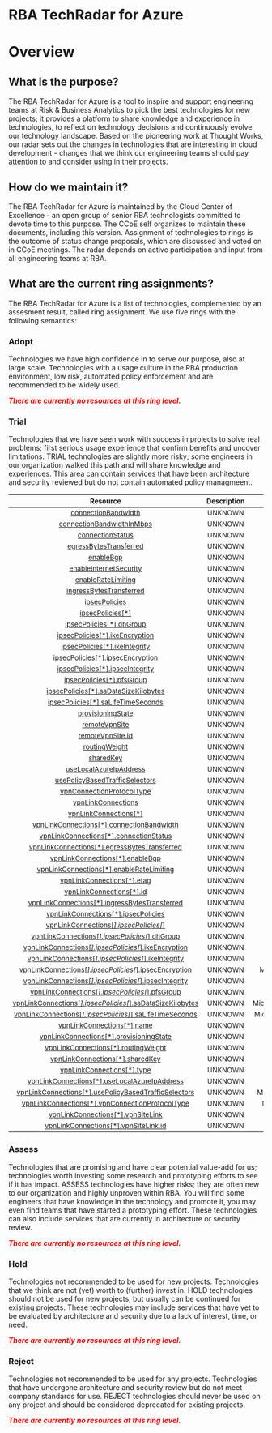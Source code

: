 
RBA TechRadar for Azure
=======================

# Overview

## What is the purpose?


The RBA TechRadar for Azure is a tool to inspire and support engineering teams at Risk & Business Analytics to pick the best technologies for new projects; it provides a platform to share knowledge and experience in technologies, to reflect on technology decisions and continuously evolve our technology landscape.  Based on the pioneering work at Thought Works, our radar sets out the changes in technologies that are interesting in cloud development - changes that we think our engineering teams should pay attention to and consider using in their projects.
## How do we maintain it?


The RBA TechRadar for Azure is maintained by the Cloud Center of Excellence - an open group of senior RBA technologists committed to devote time to this purpose.  The CCoE self organizes to maintain these documents, including this version.  Assignment of technologies to rings is the outcome of status change proposals, which are discussed and voted on in CCoE meetings.  The radar depends on active participation and input from all engineering teams at RBA.
## What are the current ring assignments?


The RBA TechRadar for Azure is a list of technologies, complemented by an assesment result, called ring assignment.  We use five rings with the following semantics:
### Adopt


Technologies we have high confidence in to serve our purpose, also at large scale.  Technologies with a usage culture in the RBA production environment, low risk, automated policy enforcement and are recommended to be widely used.  
  
***<font color="red"> There are currently no resources at this ring level. </font>***
### Trial


Technologies that we have seen work with success in projects to solve real problems;  first serious usage experience that confirm benefits and uncover limitations.  TRIAL technologies are slightly more risky; some engineers in our organization walked this path and will share knowledge and experiences.  This area can contain services that have been architecture and security reviewed but do not contain automated policy managmeent.  

|<sub>Resource</sub>|<sub>Description</sub>|<sub>Path</sub>|<sub>Status</sub>|
| :---: | :---: | :---: | :---: |
|<sub>[connectionBandwidth](https://github.com/openrba/python-azure-techradar/tree/master/Microsoft.Network/vpnGateways/vpnConnections/connectionBandwidth)</sub>|<sub>UNKNOWN</sub>|<sub>Microsoft.Network/vpnGateways/vpnConnections/connectionBandwidth</sub>|<sub>TRIAL</sub>|
|<sub>[connectionBandwidthInMbps](https://github.com/openrba/python-azure-techradar/tree/master/Microsoft.Network/vpnGateways/vpnConnections/connectionBandwidthInMbps)</sub>|<sub>UNKNOWN</sub>|<sub>Microsoft.Network/vpnGateways/vpnConnections/connectionBandwidthInMbps</sub>|<sub>TRIAL</sub>|
|<sub>[connectionStatus](https://github.com/openrba/python-azure-techradar/tree/master/Microsoft.Network/vpnGateways/vpnConnections/connectionStatus)</sub>|<sub>UNKNOWN</sub>|<sub>Microsoft.Network/vpnGateways/vpnConnections/connectionStatus</sub>|<sub>TRIAL</sub>|
|<sub>[egressBytesTransferred](https://github.com/openrba/python-azure-techradar/tree/master/Microsoft.Network/vpnGateways/vpnConnections/egressBytesTransferred)</sub>|<sub>UNKNOWN</sub>|<sub>Microsoft.Network/vpnGateways/vpnConnections/egressBytesTransferred</sub>|<sub>TRIAL</sub>|
|<sub>[enableBgp](https://github.com/openrba/python-azure-techradar/tree/master/Microsoft.Network/vpnGateways/vpnConnections/enableBgp)</sub>|<sub>UNKNOWN</sub>|<sub>Microsoft.Network/vpnGateways/vpnConnections/enableBgp</sub>|<sub>TRIAL</sub>|
|<sub>[enableInternetSecurity](https://github.com/openrba/python-azure-techradar/tree/master/Microsoft.Network/vpnGateways/vpnConnections/enableInternetSecurity)</sub>|<sub>UNKNOWN</sub>|<sub>Microsoft.Network/vpnGateways/vpnConnections/enableInternetSecurity</sub>|<sub>TRIAL</sub>|
|<sub>[enableRateLimiting](https://github.com/openrba/python-azure-techradar/tree/master/Microsoft.Network/vpnGateways/vpnConnections/enableRateLimiting)</sub>|<sub>UNKNOWN</sub>|<sub>Microsoft.Network/vpnGateways/vpnConnections/enableRateLimiting</sub>|<sub>TRIAL</sub>|
|<sub>[ingressBytesTransferred](https://github.com/openrba/python-azure-techradar/tree/master/Microsoft.Network/vpnGateways/vpnConnections/ingressBytesTransferred)</sub>|<sub>UNKNOWN</sub>|<sub>Microsoft.Network/vpnGateways/vpnConnections/ingressBytesTransferred</sub>|<sub>TRIAL</sub>|
|<sub>[ipsecPolicies](https://github.com/openrba/python-azure-techradar/tree/master/Microsoft.Network/vpnGateways/vpnConnections/ipsecPolicies)</sub>|<sub>UNKNOWN</sub>|<sub>Microsoft.Network/vpnGateways/vpnConnections/ipsecPolicies</sub>|<sub>TRIAL</sub>|
|<sub>[ipsecPolicies[*]](https://github.com/openrba/python-azure-techradar/tree/master/Microsoft.Network/vpnGateways/vpnConnections/ipsecPolicies[*])</sub>|<sub>UNKNOWN</sub>|<sub>Microsoft.Network/vpnGateways/vpnConnections/ipsecPolicies[*]</sub>|<sub>TRIAL</sub>|
|<sub>[ipsecPolicies[*].dhGroup](https://github.com/openrba/python-azure-techradar/tree/master/Microsoft.Network/vpnGateways/vpnConnections/ipsecPolicies[*].dhGroup)</sub>|<sub>UNKNOWN</sub>|<sub>Microsoft.Network/vpnGateways/vpnConnections/ipsecPolicies[*].dhGroup</sub>|<sub>TRIAL</sub>|
|<sub>[ipsecPolicies[*].ikeEncryption](https://github.com/openrba/python-azure-techradar/tree/master/Microsoft.Network/vpnGateways/vpnConnections/ipsecPolicies[*].ikeEncryption)</sub>|<sub>UNKNOWN</sub>|<sub>Microsoft.Network/vpnGateways/vpnConnections/ipsecPolicies[*].ikeEncryption</sub>|<sub>TRIAL</sub>|
|<sub>[ipsecPolicies[*].ikeIntegrity](https://github.com/openrba/python-azure-techradar/tree/master/Microsoft.Network/vpnGateways/vpnConnections/ipsecPolicies[*].ikeIntegrity)</sub>|<sub>UNKNOWN</sub>|<sub>Microsoft.Network/vpnGateways/vpnConnections/ipsecPolicies[*].ikeIntegrity</sub>|<sub>TRIAL</sub>|
|<sub>[ipsecPolicies[*].ipsecEncryption](https://github.com/openrba/python-azure-techradar/tree/master/Microsoft.Network/vpnGateways/vpnConnections/ipsecPolicies[*].ipsecEncryption)</sub>|<sub>UNKNOWN</sub>|<sub>Microsoft.Network/vpnGateways/vpnConnections/ipsecPolicies[*].ipsecEncryption</sub>|<sub>TRIAL</sub>|
|<sub>[ipsecPolicies[*].ipsecIntegrity](https://github.com/openrba/python-azure-techradar/tree/master/Microsoft.Network/vpnGateways/vpnConnections/ipsecPolicies[*].ipsecIntegrity)</sub>|<sub>UNKNOWN</sub>|<sub>Microsoft.Network/vpnGateways/vpnConnections/ipsecPolicies[*].ipsecIntegrity</sub>|<sub>TRIAL</sub>|
|<sub>[ipsecPolicies[*].pfsGroup](https://github.com/openrba/python-azure-techradar/tree/master/Microsoft.Network/vpnGateways/vpnConnections/ipsecPolicies[*].pfsGroup)</sub>|<sub>UNKNOWN</sub>|<sub>Microsoft.Network/vpnGateways/vpnConnections/ipsecPolicies[*].pfsGroup</sub>|<sub>TRIAL</sub>|
|<sub>[ipsecPolicies[*].saDataSizeKilobytes](https://github.com/openrba/python-azure-techradar/tree/master/Microsoft.Network/vpnGateways/vpnConnections/ipsecPolicies[*].saDataSizeKilobytes)</sub>|<sub>UNKNOWN</sub>|<sub>Microsoft.Network/vpnGateways/vpnConnections/ipsecPolicies[*].saDataSizeKilobytes</sub>|<sub>TRIAL</sub>|
|<sub>[ipsecPolicies[*].saLifeTimeSeconds](https://github.com/openrba/python-azure-techradar/tree/master/Microsoft.Network/vpnGateways/vpnConnections/ipsecPolicies[*].saLifeTimeSeconds)</sub>|<sub>UNKNOWN</sub>|<sub>Microsoft.Network/vpnGateways/vpnConnections/ipsecPolicies[*].saLifeTimeSeconds</sub>|<sub>TRIAL</sub>|
|<sub>[provisioningState](https://github.com/openrba/python-azure-techradar/tree/master/Microsoft.Network/vpnGateways/vpnConnections/provisioningState)</sub>|<sub>UNKNOWN</sub>|<sub>Microsoft.Network/vpnGateways/vpnConnections/provisioningState</sub>|<sub>TRIAL</sub>|
|<sub>[remoteVpnSite](https://github.com/openrba/python-azure-techradar/tree/master/Microsoft.Network/vpnGateways/vpnConnections/remoteVpnSite)</sub>|<sub>UNKNOWN</sub>|<sub>Microsoft.Network/vpnGateways/vpnConnections/remoteVpnSite</sub>|<sub>TRIAL</sub>|
|<sub>[remoteVpnSite.id](https://github.com/openrba/python-azure-techradar/tree/master/Microsoft.Network/vpnGateways/vpnConnections/remoteVpnSite.id)</sub>|<sub>UNKNOWN</sub>|<sub>Microsoft.Network/vpnGateways/vpnConnections/remoteVpnSite.id</sub>|<sub>TRIAL</sub>|
|<sub>[routingWeight](https://github.com/openrba/python-azure-techradar/tree/master/Microsoft.Network/vpnGateways/vpnConnections/routingWeight)</sub>|<sub>UNKNOWN</sub>|<sub>Microsoft.Network/vpnGateways/vpnConnections/routingWeight</sub>|<sub>TRIAL</sub>|
|<sub>[sharedKey](https://github.com/openrba/python-azure-techradar/tree/master/Microsoft.Network/vpnGateways/vpnConnections/sharedKey)</sub>|<sub>UNKNOWN</sub>|<sub>Microsoft.Network/vpnGateways/vpnConnections/sharedKey</sub>|<sub>TRIAL</sub>|
|<sub>[useLocalAzureIpAddress](https://github.com/openrba/python-azure-techradar/tree/master/Microsoft.Network/vpnGateways/vpnConnections/useLocalAzureIpAddress)</sub>|<sub>UNKNOWN</sub>|<sub>Microsoft.Network/vpnGateways/vpnConnections/useLocalAzureIpAddress</sub>|<sub>TRIAL</sub>|
|<sub>[usePolicyBasedTrafficSelectors](https://github.com/openrba/python-azure-techradar/tree/master/Microsoft.Network/vpnGateways/vpnConnections/usePolicyBasedTrafficSelectors)</sub>|<sub>UNKNOWN</sub>|<sub>Microsoft.Network/vpnGateways/vpnConnections/usePolicyBasedTrafficSelectors</sub>|<sub>TRIAL</sub>|
|<sub>[vpnConnectionProtocolType](https://github.com/openrba/python-azure-techradar/tree/master/Microsoft.Network/vpnGateways/vpnConnections/vpnConnectionProtocolType)</sub>|<sub>UNKNOWN</sub>|<sub>Microsoft.Network/vpnGateways/vpnConnections/vpnConnectionProtocolType</sub>|<sub>TRIAL</sub>|
|<sub>[vpnLinkConnections](https://github.com/openrba/python-azure-techradar/tree/master/Microsoft.Network/vpnGateways/vpnConnections/vpnLinkConnections)</sub>|<sub>UNKNOWN</sub>|<sub>Microsoft.Network/vpnGateways/vpnConnections/vpnLinkConnections</sub>|<sub>TRIAL</sub>|
|<sub>[vpnLinkConnections[*]](https://github.com/openrba/python-azure-techradar/tree/master/Microsoft.Network/vpnGateways/vpnConnections/vpnLinkConnections[*])</sub>|<sub>UNKNOWN</sub>|<sub>Microsoft.Network/vpnGateways/vpnConnections/vpnLinkConnections[*]</sub>|<sub>TRIAL</sub>|
|<sub>[vpnLinkConnections[*].connectionBandwidth](https://github.com/openrba/python-azure-techradar/tree/master/Microsoft.Network/vpnGateways/vpnConnections/vpnLinkConnections[*].connectionBandwidth)</sub>|<sub>UNKNOWN</sub>|<sub>Microsoft.Network/vpnGateways/vpnConnections/vpnLinkConnections[*].connectionBandwidth</sub>|<sub>TRIAL</sub>|
|<sub>[vpnLinkConnections[*].connectionStatus](https://github.com/openrba/python-azure-techradar/tree/master/Microsoft.Network/vpnGateways/vpnConnections/vpnLinkConnections[*].connectionStatus)</sub>|<sub>UNKNOWN</sub>|<sub>Microsoft.Network/vpnGateways/vpnConnections/vpnLinkConnections[*].connectionStatus</sub>|<sub>TRIAL</sub>|
|<sub>[vpnLinkConnections[*].egressBytesTransferred](https://github.com/openrba/python-azure-techradar/tree/master/Microsoft.Network/vpnGateways/vpnConnections/vpnLinkConnections[*].egressBytesTransferred)</sub>|<sub>UNKNOWN</sub>|<sub>Microsoft.Network/vpnGateways/vpnConnections/vpnLinkConnections[*].egressBytesTransferred</sub>|<sub>TRIAL</sub>|
|<sub>[vpnLinkConnections[*].enableBgp](https://github.com/openrba/python-azure-techradar/tree/master/Microsoft.Network/vpnGateways/vpnConnections/vpnLinkConnections[*].enableBgp)</sub>|<sub>UNKNOWN</sub>|<sub>Microsoft.Network/vpnGateways/vpnConnections/vpnLinkConnections[*].enableBgp</sub>|<sub>TRIAL</sub>|
|<sub>[vpnLinkConnections[*].enableRateLimiting](https://github.com/openrba/python-azure-techradar/tree/master/Microsoft.Network/vpnGateways/vpnConnections/vpnLinkConnections[*].enableRateLimiting)</sub>|<sub>UNKNOWN</sub>|<sub>Microsoft.Network/vpnGateways/vpnConnections/vpnLinkConnections[*].enableRateLimiting</sub>|<sub>TRIAL</sub>|
|<sub>[vpnLinkConnections[*].etag](https://github.com/openrba/python-azure-techradar/tree/master/Microsoft.Network/vpnGateways/vpnConnections/vpnLinkConnections[*].etag)</sub>|<sub>UNKNOWN</sub>|<sub>Microsoft.Network/vpnGateways/vpnConnections/vpnLinkConnections[*].etag</sub>|<sub>TRIAL</sub>|
|<sub>[vpnLinkConnections[*].id](https://github.com/openrba/python-azure-techradar/tree/master/Microsoft.Network/vpnGateways/vpnConnections/vpnLinkConnections[*].id)</sub>|<sub>UNKNOWN</sub>|<sub>Microsoft.Network/vpnGateways/vpnConnections/vpnLinkConnections[*].id</sub>|<sub>TRIAL</sub>|
|<sub>[vpnLinkConnections[*].ingressBytesTransferred](https://github.com/openrba/python-azure-techradar/tree/master/Microsoft.Network/vpnGateways/vpnConnections/vpnLinkConnections[*].ingressBytesTransferred)</sub>|<sub>UNKNOWN</sub>|<sub>Microsoft.Network/vpnGateways/vpnConnections/vpnLinkConnections[*].ingressBytesTransferred</sub>|<sub>TRIAL</sub>|
|<sub>[vpnLinkConnections[*].ipsecPolicies](https://github.com/openrba/python-azure-techradar/tree/master/Microsoft.Network/vpnGateways/vpnConnections/vpnLinkConnections[*].ipsecPolicies)</sub>|<sub>UNKNOWN</sub>|<sub>Microsoft.Network/vpnGateways/vpnConnections/vpnLinkConnections[*].ipsecPolicies</sub>|<sub>TRIAL</sub>|
|<sub>[vpnLinkConnections[*].ipsecPolicies[*]](https://github.com/openrba/python-azure-techradar/tree/master/Microsoft.Network/vpnGateways/vpnConnections/vpnLinkConnections[*].ipsecPolicies[*])</sub>|<sub>UNKNOWN</sub>|<sub>Microsoft.Network/vpnGateways/vpnConnections/vpnLinkConnections[*].ipsecPolicies[*]</sub>|<sub>TRIAL</sub>|
|<sub>[vpnLinkConnections[*].ipsecPolicies[*].dhGroup](https://github.com/openrba/python-azure-techradar/tree/master/Microsoft.Network/vpnGateways/vpnConnections/vpnLinkConnections[*].ipsecPolicies[*].dhGroup)</sub>|<sub>UNKNOWN</sub>|<sub>Microsoft.Network/vpnGateways/vpnConnections/vpnLinkConnections[*].ipsecPolicies[*].dhGroup</sub>|<sub>TRIAL</sub>|
|<sub>[vpnLinkConnections[*].ipsecPolicies[*].ikeEncryption](https://github.com/openrba/python-azure-techradar/tree/master/Microsoft.Network/vpnGateways/vpnConnections/vpnLinkConnections[*].ipsecPolicies[*].ikeEncryption)</sub>|<sub>UNKNOWN</sub>|<sub>Microsoft.Network/vpnGateways/vpnConnections/vpnLinkConnections[*].ipsecPolicies[*].ikeEncryption</sub>|<sub>TRIAL</sub>|
|<sub>[vpnLinkConnections[*].ipsecPolicies[*].ikeIntegrity](https://github.com/openrba/python-azure-techradar/tree/master/Microsoft.Network/vpnGateways/vpnConnections/vpnLinkConnections[*].ipsecPolicies[*].ikeIntegrity)</sub>|<sub>UNKNOWN</sub>|<sub>Microsoft.Network/vpnGateways/vpnConnections/vpnLinkConnections[*].ipsecPolicies[*].ikeIntegrity</sub>|<sub>TRIAL</sub>|
|<sub>[vpnLinkConnections[*].ipsecPolicies[*].ipsecEncryption](https://github.com/openrba/python-azure-techradar/tree/master/Microsoft.Network/vpnGateways/vpnConnections/vpnLinkConnections[*].ipsecPolicies[*].ipsecEncryption)</sub>|<sub>UNKNOWN</sub>|<sub>Microsoft.Network/vpnGateways/vpnConnections/vpnLinkConnections[*].ipsecPolicies[*].ipsecEncryption</sub>|<sub>TRIAL</sub>|
|<sub>[vpnLinkConnections[*].ipsecPolicies[*].ipsecIntegrity](https://github.com/openrba/python-azure-techradar/tree/master/Microsoft.Network/vpnGateways/vpnConnections/vpnLinkConnections[*].ipsecPolicies[*].ipsecIntegrity)</sub>|<sub>UNKNOWN</sub>|<sub>Microsoft.Network/vpnGateways/vpnConnections/vpnLinkConnections[*].ipsecPolicies[*].ipsecIntegrity</sub>|<sub>TRIAL</sub>|
|<sub>[vpnLinkConnections[*].ipsecPolicies[*].pfsGroup](https://github.com/openrba/python-azure-techradar/tree/master/Microsoft.Network/vpnGateways/vpnConnections/vpnLinkConnections[*].ipsecPolicies[*].pfsGroup)</sub>|<sub>UNKNOWN</sub>|<sub>Microsoft.Network/vpnGateways/vpnConnections/vpnLinkConnections[*].ipsecPolicies[*].pfsGroup</sub>|<sub>TRIAL</sub>|
|<sub>[vpnLinkConnections[*].ipsecPolicies[*].saDataSizeKilobytes](https://github.com/openrba/python-azure-techradar/tree/master/Microsoft.Network/vpnGateways/vpnConnections/vpnLinkConnections[*].ipsecPolicies[*].saDataSizeKilobytes)</sub>|<sub>UNKNOWN</sub>|<sub>Microsoft.Network/vpnGateways/vpnConnections/vpnLinkConnections[*].ipsecPolicies[*].saDataSizeKilobytes</sub>|<sub>TRIAL</sub>|
|<sub>[vpnLinkConnections[*].ipsecPolicies[*].saLifeTimeSeconds](https://github.com/openrba/python-azure-techradar/tree/master/Microsoft.Network/vpnGateways/vpnConnections/vpnLinkConnections[*].ipsecPolicies[*].saLifeTimeSeconds)</sub>|<sub>UNKNOWN</sub>|<sub>Microsoft.Network/vpnGateways/vpnConnections/vpnLinkConnections[*].ipsecPolicies[*].saLifeTimeSeconds</sub>|<sub>TRIAL</sub>|
|<sub>[vpnLinkConnections[*].name](https://github.com/openrba/python-azure-techradar/tree/master/Microsoft.Network/vpnGateways/vpnConnections/vpnLinkConnections[*].name)</sub>|<sub>UNKNOWN</sub>|<sub>Microsoft.Network/vpnGateways/vpnConnections/vpnLinkConnections[*].name</sub>|<sub>TRIAL</sub>|
|<sub>[vpnLinkConnections[*].provisioningState](https://github.com/openrba/python-azure-techradar/tree/master/Microsoft.Network/vpnGateways/vpnConnections/vpnLinkConnections[*].provisioningState)</sub>|<sub>UNKNOWN</sub>|<sub>Microsoft.Network/vpnGateways/vpnConnections/vpnLinkConnections[*].provisioningState</sub>|<sub>TRIAL</sub>|
|<sub>[vpnLinkConnections[*].routingWeight](https://github.com/openrba/python-azure-techradar/tree/master/Microsoft.Network/vpnGateways/vpnConnections/vpnLinkConnections[*].routingWeight)</sub>|<sub>UNKNOWN</sub>|<sub>Microsoft.Network/vpnGateways/vpnConnections/vpnLinkConnections[*].routingWeight</sub>|<sub>TRIAL</sub>|
|<sub>[vpnLinkConnections[*].sharedKey](https://github.com/openrba/python-azure-techradar/tree/master/Microsoft.Network/vpnGateways/vpnConnections/vpnLinkConnections[*].sharedKey)</sub>|<sub>UNKNOWN</sub>|<sub>Microsoft.Network/vpnGateways/vpnConnections/vpnLinkConnections[*].sharedKey</sub>|<sub>TRIAL</sub>|
|<sub>[vpnLinkConnections[*].type](https://github.com/openrba/python-azure-techradar/tree/master/Microsoft.Network/vpnGateways/vpnConnections/vpnLinkConnections[*].type)</sub>|<sub>UNKNOWN</sub>|<sub>Microsoft.Network/vpnGateways/vpnConnections/vpnLinkConnections[*].type</sub>|<sub>TRIAL</sub>|
|<sub>[vpnLinkConnections[*].useLocalAzureIpAddress](https://github.com/openrba/python-azure-techradar/tree/master/Microsoft.Network/vpnGateways/vpnConnections/vpnLinkConnections[*].useLocalAzureIpAddress)</sub>|<sub>UNKNOWN</sub>|<sub>Microsoft.Network/vpnGateways/vpnConnections/vpnLinkConnections[*].useLocalAzureIpAddress</sub>|<sub>TRIAL</sub>|
|<sub>[vpnLinkConnections[*].usePolicyBasedTrafficSelectors](https://github.com/openrba/python-azure-techradar/tree/master/Microsoft.Network/vpnGateways/vpnConnections/vpnLinkConnections[*].usePolicyBasedTrafficSelectors)</sub>|<sub>UNKNOWN</sub>|<sub>Microsoft.Network/vpnGateways/vpnConnections/vpnLinkConnections[*].usePolicyBasedTrafficSelectors</sub>|<sub>TRIAL</sub>|
|<sub>[vpnLinkConnections[*].vpnConnectionProtocolType](https://github.com/openrba/python-azure-techradar/tree/master/Microsoft.Network/vpnGateways/vpnConnections/vpnLinkConnections[*].vpnConnectionProtocolType)</sub>|<sub>UNKNOWN</sub>|<sub>Microsoft.Network/vpnGateways/vpnConnections/vpnLinkConnections[*].vpnConnectionProtocolType</sub>|<sub>TRIAL</sub>|
|<sub>[vpnLinkConnections[*].vpnSiteLink](https://github.com/openrba/python-azure-techradar/tree/master/Microsoft.Network/vpnGateways/vpnConnections/vpnLinkConnections[*].vpnSiteLink)</sub>|<sub>UNKNOWN</sub>|<sub>Microsoft.Network/vpnGateways/vpnConnections/vpnLinkConnections[*].vpnSiteLink</sub>|<sub>TRIAL</sub>|
|<sub>[vpnLinkConnections[*].vpnSiteLink.id](https://github.com/openrba/python-azure-techradar/tree/master/Microsoft.Network/vpnGateways/vpnConnections/vpnLinkConnections[*].vpnSiteLink.id)</sub>|<sub>UNKNOWN</sub>|<sub>Microsoft.Network/vpnGateways/vpnConnections/vpnLinkConnections[*].vpnSiteLink.id</sub>|<sub>TRIAL</sub>|

### Assess


Technologies that are promising and have clear potential value-add for us; technologies worth investing some research and prototyping efforts to see if it has impact.  ASSESS technologies have higher risks;  they are often new to our organization and highly unproven within RBA.  You will find some engineers that have knowledge in the technology and promote it, you may even find teams that have started a prototyping effort.  These technologies can also include services that are currently in architecture or security review.  
  
***<font color="red"> There are currently no resources at this ring level. </font>***
### Hold


Technologies not recommended to be used for new projects. Technologies that we think are not (yet) worth to (further) invest in.  HOLD technologies should not be used for new projects, but usually can be continued for existing projects.  These technologies may include services that have yet to be evaluated by architecture and security due to a lack of interest, time, or need.  
  
***<font color="red"> There are currently no resources at this ring level. </font>***
### Reject


Technologies not recommended to be used for any projects. Technologies that have undergone architecture and security review but do not meet company standards for use.  REJECT technologies should never be used on any project and should be considered deprecated for existing projects.  
  
***<font color="red"> There are currently no resources at this ring level. </font>***